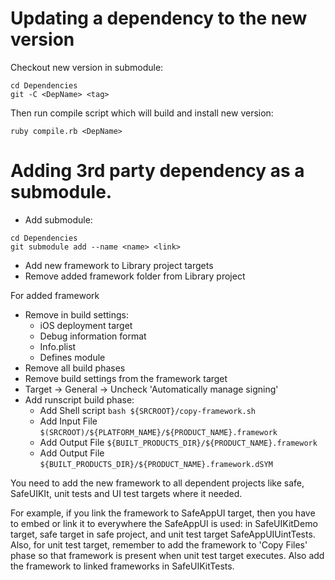 # Updating a dependency to the new version

Checkout new version in submodule:

```
cd Dependencies
git -C <DepName> <tag>
```

Then run compile script which will build and install new version:

```
ruby compile.rb <DepName>
```

# Adding 3rd party dependency as a submodule.

- Add submodule:

```
cd Dependencies
git submodule add --name <name> <link>
```

- Add new framework to Library project targets
- Remove added framework folder from Library project

For added framework 

- Remove in build settings:
  - iOS deployment target
  - Debug information format
  - Info.plist
  - Defines module
- Remove all build phases
- Remove build settings from the framework target
- Target -> General -> Uncheck 'Automatically manage signing'
- Add runscript build phase:
  - Add Shell script `bash ${SRCROOT}/copy-framework.sh`
  - Add Input File `$(SRCROOT)/${PLATFORM_NAME}/${PRODUCT_NAME}.framework`
  - Add Output File `${BUILT_PRODUCTS_DIR}/${PRODUCT_NAME}.framework`
  - Add Output File `${BUILT_PRODUCTS_DIR}/${PRODUCT_NAME}.framework.dSYM`

You need to add the new framework to all dependent projects like safe, SafeUIKIt, unit tests and UI test targets where it needed.

For example, if you link the framework to SafeAppUI target, then you have to embed or link it to everywhere the SafeAppUI is used: in SafeUIKitDemo target, safe target in safe project, and unit test target SafeAppUIUintTests.
Also, for unit test target, remember to add the framework to 'Copy Files' phase so that framework is present when unit test target executes. Also add the framework to linked frameworks in SafeUIKitTests. 
